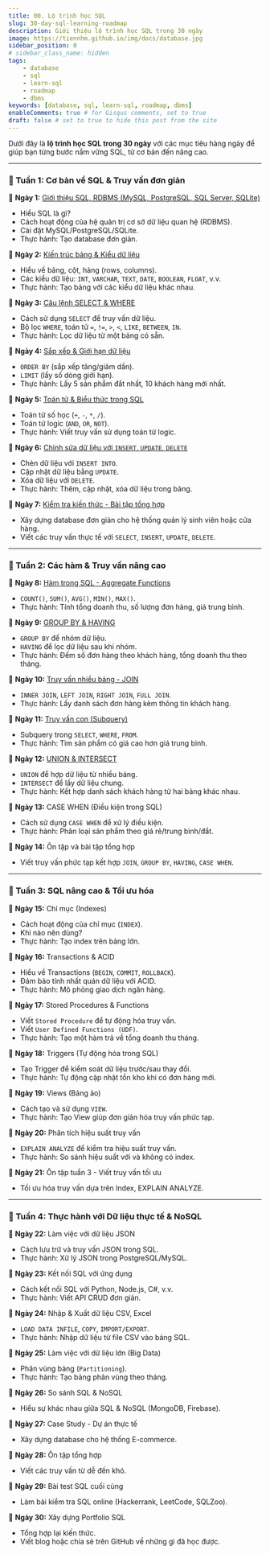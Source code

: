 ```yaml
---
title: 00. Lộ trình học SQL
slug: 30-day-sql-learning-roadmap
description: Giới thiệu lộ trình học SQL trong 30 ngày
image: https://tiennhm.github.io/img/docs/database.jpg
sidebar_position: 0
# sidebar_class_name: hidden
tags:
    - database
    - sql
    - learn-sql
    - roadmap
    - dbms
keywords: [database, sql, learn-sql, roadmap, dbms]
enableComments: true # for Gisqus comments, set to true
draft: false # set to true to hide this post from the site
---
```


Dưới đây là **lộ trình học SQL trong 30 ngày** với các mục tiêu hàng ngày để giúp bạn từng bước nắm vững SQL, từ cơ bản đến nâng cao.  

---

### **📅 Tuần 1: Cơ bản về SQL & Truy vấn đơn giản**  
📌 **Ngày 1:** [Giới thiệu SQL, RDBMS (MySQL, PostgreSQL, SQL Server, SQLite)](01.%20Intro%20to%20SQL%20and%20DBMS.md)
- Hiểu SQL là gì?  
- Cách hoạt động của hệ quản trị cơ sở dữ liệu quan hệ (RDBMS).  
- Cài đặt MySQL/PostgreSQL/SQLite.  
- Thực hành: Tạo database đơn giản.  

📌 **Ngày 2:** [Kiến trúc bảng & Kiểu dữ liệu](02.%20Table%20structure%20and%20data%20types.md)
- Hiểu về bảng, cột, hàng (rows, columns).  
- Các kiểu dữ liệu: `INT`, `VARCHAR`, `TEXT`, `DATE`, `BOOLEAN`, `FLOAT`, v.v.  
- Thực hành: Tạo bảng với các kiểu dữ liệu khác nhau.  

📌 **Ngày 3:** [Câu lệnh SELECT & WHERE](03.%20SELECT%20-%20WHERE.md)
- Cách sử dụng `SELECT` để truy vấn dữ liệu.  
- Bộ lọc `WHERE`, toán tử `=`, `!=`, `>`, `<`, `LIKE`, `BETWEEN`, `IN`.  
- Thực hành: Lọc dữ liệu từ một bảng có sẵn.  

📌 **Ngày 4:** [Sắp xếp & Giới hạn dữ liệu](04.%20ORDER%20BY%20-%20LIMIT.md)
- `ORDER BY` (sắp xếp tăng/giảm dần).  
- `LIMIT` (lấy số dòng giới hạn).  
- Thực hành: Lấy 5 sản phẩm đắt nhất, 10 khách hàng mới nhất.  

📌 **Ngày 5:** [Toán tử & Biểu thức trong SQL](05.%20Operators%20-%20Expressions.md)
- Toán tử số học (`+`, `-`, `*`, `/`).  
- Toán tử logic (`AND`, `OR`, `NOT`).  
- Thực hành: Viết truy vấn sử dụng toán tử logic.  

📌 **Ngày 6:** [Chỉnh sửa dữ liệu với `INSERT`, `UPDATE`, `DELETE`](06.%20INSERT%20-%20UPDATE%20-%20DELETE.md)
- Chèn dữ liệu với `INSERT INTO`.  
- Cập nhật dữ liệu bằng `UPDATE`.  
- Xóa dữ liệu với `DELETE`.  
- Thực hành: Thêm, cập nhật, xóa dữ liệu trong bảng.  

📌 **Ngày 7:** [Kiểm tra kiến thức - Bài tập tổng hợp](07.%20Review%201.md)
- Xây dựng database đơn giản cho hệ thống quản lý sinh viên hoặc cửa hàng.  
- Viết các truy vấn thực tế với `SELECT`, `INSERT`, `UPDATE`, `DELETE`.  

---

### **📅 Tuần 2: Các hàm & Truy vấn nâng cao**  
📌 **Ngày 8:** [Hàm trong SQL - Aggregate Functions](08.%20Aggregate%20Functions.md)
- `COUNT()`, `SUM()`, `AVG()`, `MIN()`, `MAX()`.  
- Thực hành: Tính tổng doanh thu, số lượng đơn hàng, giá trung bình.  

📌 **Ngày 9:** [GROUP BY & HAVING](09.%20GROUP%20BY%20-%20HAVING.md)
- `GROUP BY` để nhóm dữ liệu.  
- `HAVING` để lọc dữ liệu sau khi nhóm.  
- Thực hành: Đếm số đơn hàng theo khách hàng, tổng doanh thu theo tháng.  

📌 **Ngày 10:** [Truy vấn nhiều bảng - JOIN](10.%20JOIN.md)
- `INNER JOIN`, `LEFT JOIN`, `RIGHT JOIN`, `FULL JOIN`.  
- Thực hành: Lấy danh sách đơn hàng kèm thông tin khách hàng.  

📌 **Ngày 11:** [Truy vấn con (Subquery)](11.%20Subquery.md)
- Subquery trong `SELECT`, `WHERE`, `FROM`.  
- Thực hành: Tìm sản phẩm có giá cao hơn giá trung bình.  

📌 **Ngày 12:** [UNION & INTERSECT](12.%20UNION%20-%20INTERSECT.md)
- `UNION` để hợp dữ liệu từ nhiều bảng.  
- `INTERSECT` để lấy dữ liệu chung.  
- Thực hành: Kết hợp danh sách khách hàng từ hai bảng khác nhau.  

📌 **Ngày 13:** CASE WHEN (Điều kiện trong SQL)  
- Cách sử dụng `CASE WHEN` để xử lý điều kiện.  
- Thực hành: Phân loại sản phẩm theo giá rẻ/trung bình/đắt.  

📌 **Ngày 14:** Ôn tập và bài tập tổng hợp  
- Viết truy vấn phức tạp kết hợp `JOIN`, `GROUP BY`, `HAVING`, `CASE WHEN`.  

---

### **📅 Tuần 3: SQL nâng cao & Tối ưu hóa**  
📌 **Ngày 15:** Chỉ mục (Indexes)  
- Cách hoạt động của chỉ mục (`INDEX`).  
- Khi nào nên dùng?  
- Thực hành: Tạo index trên bảng lớn.  

📌 **Ngày 16:** Transactions & ACID  
- Hiểu về Transactions (`BEGIN`, `COMMIT`, `ROLLBACK`).  
- Đảm bảo tính nhất quán dữ liệu với ACID.  
- Thực hành: Mô phỏng giao dịch ngân hàng.  

📌 **Ngày 17:** Stored Procedures & Functions  
- Viết `Stored Procedure` để tự động hóa truy vấn.  
- Viết `User Defined Functions (UDF)`.  
- Thực hành: Tạo một hàm trả về tổng doanh thu tháng.  

📌 **Ngày 18:** Triggers (Tự động hóa trong SQL)  
- Tạo Trigger để kiểm soát dữ liệu trước/sau thay đổi.  
- Thực hành: Tự động cập nhật tồn kho khi có đơn hàng mới.  

📌 **Ngày 19:** Views (Bảng ảo)  
- Cách tạo và sử dụng `VIEW`.  
- Thực hành: Tạo View giúp đơn giản hóa truy vấn phức tạp.  

📌 **Ngày 20:** Phân tích hiệu suất truy vấn  
- `EXPLAIN ANALYZE` để kiểm tra hiệu suất truy vấn.  
- Thực hành: So sánh hiệu suất với và không có index.  

📌 **Ngày 21:** Ôn tập tuần 3 - Viết truy vấn tối ưu  
- Tối ưu hóa truy vấn dựa trên Index, EXPLAIN ANALYZE.  

---

### **📅 Tuần 4: Thực hành với Dữ liệu thực tế & NoSQL**  
📌 **Ngày 22:** Làm việc với dữ liệu JSON  
- Cách lưu trữ và truy vấn JSON trong SQL.  
- Thực hành: Xử lý JSON trong PostgreSQL/MySQL.  

📌 **Ngày 23:** Kết nối SQL với ứng dụng  
- Cách kết nối SQL với Python, Node.js, C#, v.v.  
- Thực hành: Viết API CRUD đơn giản.  

📌 **Ngày 24:** Nhập & Xuất dữ liệu CSV, Excel  
- `LOAD DATA INFILE`, `COPY`, `IMPORT/EXPORT`.  
- Thực hành: Nhập dữ liệu từ file CSV vào bảng SQL.  

📌 **Ngày 25:** Làm việc với dữ liệu lớn (Big Data)  
- Phân vùng bảng (`Partitioning`).  
- Thực hành: Tạo bảng phân vùng theo tháng.  

📌 **Ngày 26:** So sánh SQL & NoSQL  
- Hiểu sự khác nhau giữa SQL & NoSQL (MongoDB, Firebase).  

📌 **Ngày 27:** Case Study - Dự án thực tế  
- Xây dựng database cho hệ thống E-commerce.  

📌 **Ngày 28:** Ôn tập tổng hợp  
- Viết các truy vấn từ dễ đến khó.  

📌 **Ngày 29:** Bài test SQL cuối cùng  
- Làm bài kiểm tra SQL online (Hackerrank, LeetCode, SQLZoo).  

📌 **Ngày 30:** Xây dựng Portfolio SQL  
- Tổng hợp lại kiến thức.  
- Viết blog hoặc chia sẻ trên GitHub về những gì đã học được.  